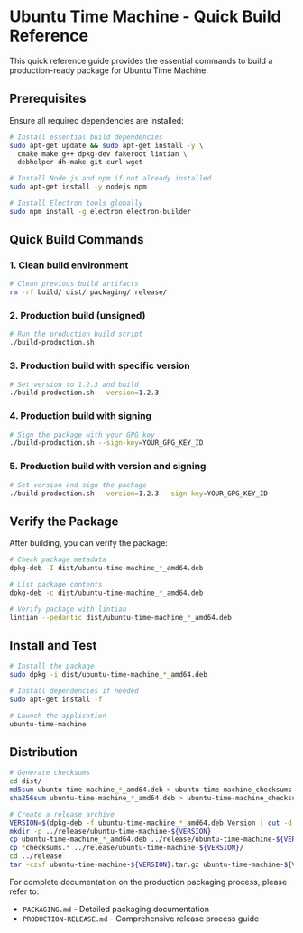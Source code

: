 # Ubuntu Time Machine - Quick Build Reference

This quick reference guide provides the essential commands to build a production-ready package for Ubuntu Time Machine.

## Prerequisites

Ensure all required dependencies are installed:

```bash
# Install essential build dependencies
sudo apt-get update && sudo apt-get install -y \
  cmake make g++ dpkg-dev fakeroot lintian \
  debhelper dh-make git curl wget

# Install Node.js and npm if not already installed
sudo apt-get install -y nodejs npm

# Install Electron tools globally
sudo npm install -g electron electron-builder
```

## Quick Build Commands

### 1. Clean build environment

```bash
# Clean previous build artifacts
rm -rf build/ dist/ packaging/ release/
```

### 2. Production build (unsigned)

```bash
# Run the production build script
./build-production.sh
```

### 3. Production build with specific version

```bash
# Set version to 1.2.3 and build
./build-production.sh --version=1.2.3
```

### 4. Production build with signing

```bash
# Sign the package with your GPG key
./build-production.sh --sign-key=YOUR_GPG_KEY_ID
```

### 5. Production build with version and signing

```bash
# Set version and sign the package
./build-production.sh --version=1.2.3 --sign-key=YOUR_GPG_KEY_ID
```

## Verify the Package

After building, you can verify the package:

```bash
# Check package metadata
dpkg-deb -I dist/ubuntu-time-machine_*_amd64.deb

# List package contents
dpkg-deb -c dist/ubuntu-time-machine_*_amd64.deb

# Verify package with lintian
lintian --pedantic dist/ubuntu-time-machine_*_amd64.deb
```

## Install and Test

```bash
# Install the package
sudo dpkg -i dist/ubuntu-time-machine_*_amd64.deb

# Install dependencies if needed
sudo apt-get install -f

# Launch the application
ubuntu-time-machine
```

## Distribution

```bash
# Generate checksums
cd dist/
md5sum ubuntu-time-machine_*_amd64.deb > ubuntu-time-machine_checksums.md5
sha256sum ubuntu-time-machine_*_amd64.deb > ubuntu-time-machine_checksums.sha256

# Create a release archive
VERSION=$(dpkg-deb -f ubuntu-time-machine_*_amd64.deb Version | cut -d'-' -f1)
mkdir -p ../release/ubuntu-time-machine-${VERSION}
cp ubuntu-time-machine_*_amd64.deb ../release/ubuntu-time-machine-${VERSION}/
cp *checksums.* ../release/ubuntu-time-machine-${VERSION}/
cd ../release
tar -czvf ubuntu-time-machine-${VERSION}.tar.gz ubuntu-time-machine-${VERSION}/
```

For complete documentation on the production packaging process, please refer to:
- `PACKAGING.md` - Detailed packaging documentation
- `PRODUCTION-RELEASE.md` - Comprehensive release process guide 